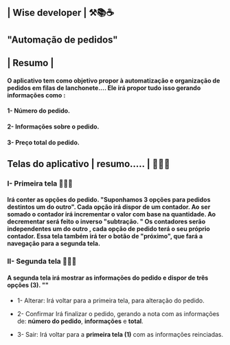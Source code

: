 
## | Wise developer | ⚒️📚☕

## "Automação de pedidos" 


## | Resumo | 
 #### O aplicativo tem como objetivo propor à automatização e organização de pedidos em filas de lanchonete.... Ele irá propor tudo isso gerando informações como : 
 #### 1- Número do pedido. 
 #### 2- Informações sobre o pedido.
 #### 3- Preço total do pedido. 
 


 ## Telas do aplicativo | resumo..... | 🧑🏽‍💻
 
 ### I- Primeira tela  🧑🏽‍🔧
 #### Irá conter as opções do pedido. "Suponhamos 3 opções para pedidos destintos um do outro". Cada opção irá dispor de um contador. Ao ser somado o contador irá incrementar o valor com base na quantidade. Ao decrementar será feito o inverso "subtração. " Os contadores serão independentes um do outro , cada opção de pedido terá o seu próprio contador. Essa tela também irá ter o botão de "próximo", que fará a navegação para a segunda tela.

 ### II- Segunda tela  🧑🏽‍🔧
 ####  A segunda tela irá mostrar as informações do pedido e dispor de três opções (3). ""
   * 1- Alterar: Irá voltar para a primeira tela, para alteração do pedido.

   * 2- Confirmar Irá finalizar o pedido, gerando a nota com as informações de: **número do pedido**, **informações** e **total**.

  * 3- Sair: Irá voltar para a **primeira tela (1)** com as informações reinciadas.      

